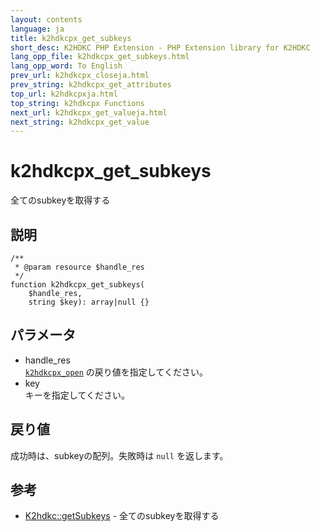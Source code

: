 ```yaml
---
layout: contents
language: ja
title: k2hdkcpx_get_subkeys
short_desc: K2HDKC PHP Extension - PHP Extension library for K2HDKC
lang_opp_file: k2hdkcpx_get_subkeys.html
lang_opp_word: To English
prev_url: k2hdkcpx_closeja.html
prev_string: k2hdkcpx_get_attributes
top_url: k2hdkcpxja.html
top_string: k2hdkcpx Functions
next_url: k2hdkcpx_get_valueja.html
next_string: k2hdkcpx_get_value
---
```


# k2hdkcpx_get_subkeys
全てのsubkeyを取得する

## 説明

```
/**
 * @param resource $handle_res
 */
function k2hdkcpx_get_subkeys(
    $handle_res,
    string $key): array|null {}
```

## パラメータ
- handle_res  
[`k2hdkcpx_open`](k2hdkcpx_openja.html) の戻り値を指定してください。
- key  
キーを指定してください。


## 戻り値
成功時は、subkeyの配列。失敗時は `null` を返します。

## 参考
- [K2hdkc::getSubkeys](k2hdkc_class_getsubkeysja.html) - 全てのsubkeyを取得する
